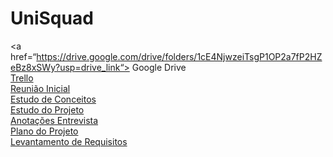 # UniSquad
<a href=“https://drive.google.com/drive/folders/1cE4NjwzeiTsgP1OP2a7fP2HZeBz8xSWy?usp=drive_link“> Google Drive </a> <br>
<a href=“https://trello.com/invite/b/pIH44bJU/ATTId69db6d642e7625944000f134a1635e7261AB39C/unishield-engenharia-de-software“> Trello </a> <br>
<a href="https://docs.google.com/document/d/1WWC5qc3NJzXmOrZ6tbT7jxhTtb2I-JlMWSTnO5XYj1k/edit?usp=sharing"> Reunião Inicial </a> <br>
<a href="https://docs.google.com/document/d/1oIKmvjhXVscHwbpCDDzpLYJsH6jQoP6RNrujjpL4WCg/edit?usp=drive_link"> Estudo de Conceitos </a> <br>
<a href="https://docs.google.com/document/d/1gn7zTu_ahTNvbubnnNajPtRnpH110uuZrHqvz_go1Hk/edit?usp=drive_link"> Estudo do Projeto </a> <br>
<a href="https://docs.google.com/document/d/19GUDsw3vc2ZbpwsaYCIeRdMGSCumTD44GkAoPvyJfhs/edit?usp=drive_link"> Anotações Entrevista </a> <br>
<a href="https://docs.google.com/document/d/1CknT5hT9j2ctF34QHlDm3dXLmIz2G_z-HPbsK5uSxEw/edit?usp=drive_link"> Plano do Projeto </a> <br>
<a href="https://docs.google.com/document/d/1sMF9Cgw8x9SjfnZ79TlqdC-CbodAp6CxXl43sEEZzJc/edit?usp=drive_link"> Levantamento de Requisitos </a> 
